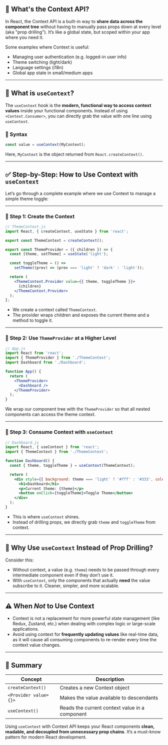 

## 🧠 What's the Context API?

In React, the Context API is a built-in way to **share data across the component tree** without having to manually pass props down at every level (aka "prop drilling"). It’s like a global state, but scoped within your app where you need it.

Some examples where Context is useful:

* Managing user authentication (e.g. logged-in user info)
* Theme switching (light/dark)
* Language settings (i18n)
* Global app state in small/medium apps

---

## 🧰 What is `useContext`?

The `useContext` hook is the **modern, functional way to access context values** inside your functional components. Instead of using `<Context.Consumer>`, you can directly grab the value with one line using `useContext`.

### 🔧 Syntax

```jsx
const value = useContext(MyContext);
```

Here, `MyContext` is the object returned from `React.createContext()`.

---

## ✅ Step-by-Step: How to Use Context with `useContext`

Let’s go through a complete example where we use Context to manage a simple theme toggle:

---

### 🧱 Step 1: Create the Context

```jsx
// ThemeContext.js
import React, { createContext, useState } from 'react';

export const ThemeContext = createContext();

export const ThemeProvider = ({ children }) => {
  const [theme, setTheme] = useState('light');

  const toggleTheme = () =>
    setTheme((prev) => (prev === 'light' ? 'dark' : 'light'));

  return (
    <ThemeContext.Provider value={{ theme, toggleTheme }}>
      {children}
    </ThemeContext.Provider>
  );
};
```

* We create a context called `ThemeContext`.
* The provider wraps children and exposes the current theme and a method to toggle it.

---

### 🧱 Step 2: Use `ThemeProvider` at a Higher Level

```jsx
// App.js
import React from 'react';
import { ThemeProvider } from './ThemeContext';
import Dashboard from './Dashboard';

function App() {
  return (
    <ThemeProvider>
      <Dashboard />
    </ThemeProvider>
  );
}
```

We wrap our component tree with the `ThemeProvider` so that all nested components can access the theme context.

---

### 🧱 Step 3: Consume Context with `useContext`

```jsx
// Dashboard.js
import React, { useContext } from 'react';
import { ThemeContext } from './ThemeContext';

function Dashboard() {
  const { theme, toggleTheme } = useContext(ThemeContext);

  return (
    <div style={{ background: theme === 'light' ? '#fff' : '#333', color: theme === 'light' ? '#000' : '#fff' }}>
      <h1>Dashboard</h1>
      <p>Current theme: {theme}</p>
      <button onClick={toggleTheme}>Toggle Theme</button>
    </div>
  );
}
```

* This is where `useContext` shines.
* Instead of drilling props, we directly grab `theme` and `toggleTheme` from context.

---

## 📝 Why Use `useContext` Instead of Prop Drilling?

Consider this:

* Without context, a value (e.g. `theme`) needs to be passed through every intermediate component even if they don’t use it.
* With `useContext`, only the components that actually **need** the value subscribe to it. Cleaner, simpler, and more scalable.

---

## ⚠️ When *Not* to Use Context

* Context is not a replacement for more powerful state management (like Redux, Zustand, etc.) when dealing with complex logic or large-scale applications.
* Avoid using context for **frequently updating values** like real-time data, as it will cause all consuming components to re-render every time the context value changes.

---

## 🧩 Summary

| Concept               | Description                                    |
| --------------------- | ---------------------------------------------- |
| `createContext()`     | Creates a new Context object                   |
| `<Provider value={}>` | Makes the value available to descendants       |
| `useContext()`        | Reads the current context value in a component |

Using `useContext` with Context API keeps your React components **clean, readable, and decoupled from unnecessary prop chains**. It’s a must-know pattern for modern React development.

